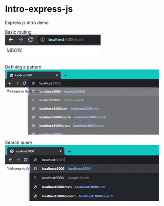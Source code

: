 # Intro-express-js
Express js intro demo 

Basic routing <br>
![](pathDemo.png) <br>

Defining a pattern <br>
![](patternDemo.gif) <br>

Search query <br>
![](searchQueryDemo.gif)<br>
